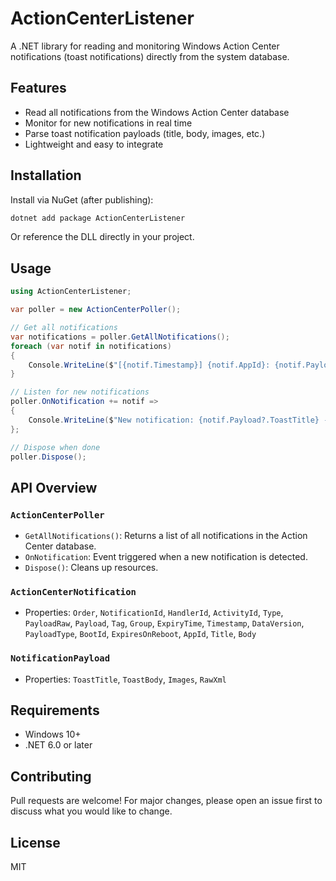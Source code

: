 # ActionCenterListener

A .NET library for reading and monitoring Windows Action Center notifications (toast notifications) directly from the system database.

## Features
- Read all notifications from the Windows Action Center database
- Monitor for new notifications in real time
- Parse toast notification payloads (title, body, images, etc.)
- Lightweight and easy to integrate

## Installation

Install via NuGet (after publishing):

```sh
dotnet add package ActionCenterListener
```

Or reference the DLL directly in your project.

## Usage

```csharp
using ActionCenterListener;

var poller = new ActionCenterPoller();

// Get all notifications
var notifications = poller.GetAllNotifications();
foreach (var notif in notifications)
{
    Console.WriteLine($"[{notif.Timestamp}] {notif.AppId}: {notif.Payload?.ToastTitle} - {notif.Payload?.ToastBody}");
}

// Listen for new notifications
poller.OnNotification += notif =>
{
    Console.WriteLine($"New notification: {notif.Payload?.ToastTitle} - {notif.Payload?.ToastBody}");
};

// Dispose when done
poller.Dispose();
```

## API Overview

### `ActionCenterPoller`
- `GetAllNotifications()`: Returns a list of all notifications in the Action Center database.
- `OnNotification`: Event triggered when a new notification is detected.
- `Dispose()`: Cleans up resources.

### `ActionCenterNotification`
- Properties: `Order`, `NotificationId`, `HandlerId`, `ActivityId`, `Type`, `PayloadRaw`, `Payload`, `Tag`, `Group`, `ExpiryTime`, `Timestamp`, `DataVersion`, `PayloadType`, `BootId`, `ExpiresOnReboot`, `AppId`, `Title`, `Body`

### `NotificationPayload`
- Properties: `ToastTitle`, `ToastBody`, `Images`, `RawXml`

## Requirements
- Windows 10+
- .NET 6.0 or later

## Contributing
Pull requests are welcome! For major changes, please open an issue first to discuss what you would like to change.

## License
MIT 